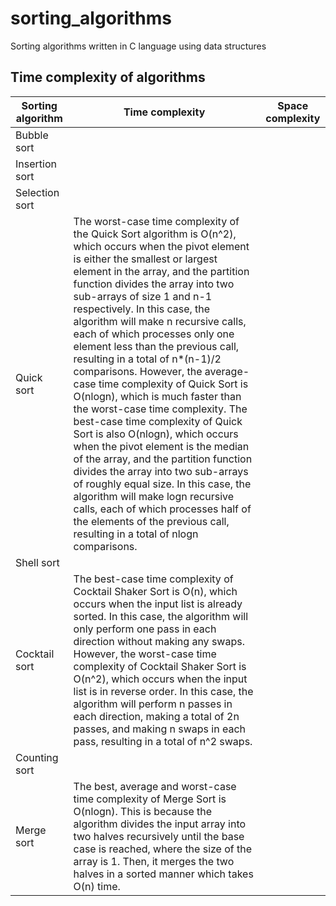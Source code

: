 # sorting_algorithms
Sorting algorithms written in C language using data structures

## Time complexity of algorithms
| Sorting algorithm | Time complexity | Space complexity |
|---|---|---|
| Bubble sort |||
| Insertion sort |||
| Selection sort |||
| Quick sort | The worst-case time complexity of the Quick Sort algorithm is O(n^2), which occurs when the pivot element is either the smallest or largest element in the array, and the partition function divides the array into two sub-arrays of size 1 and n-1 respectively. In this case, the algorithm will make n recursive calls, each of which processes only one element less than the previous call, resulting in a total of n*(n-1)/2 comparisons. However, the average-case time complexity of Quick Sort is O(nlogn), which is much faster than the worst-case time complexity. The best-case time complexity of Quick Sort is also O(nlogn), which occurs when the pivot element is the median of the array, and the partition function divides the array into two sub-arrays of roughly equal size. In this case, the algorithm will make logn recursive calls, each of which processes half of the elements of the previous call, resulting in a total of nlogn comparisons. ||
| Shell sort |||
| Cocktail sort | The best-case time complexity of Cocktail Shaker Sort is O(n), which occurs when the input list is already sorted. In this case, the algorithm will only perform one pass in each direction without making any swaps. However, the worst-case time complexity of Cocktail Shaker Sort is O(n^2), which occurs when the input list is in reverse order. In this case, the algorithm will perform n passes in each direction, making a total of 2n passes, and making n swaps in each pass, resulting in a total of n^2 swaps. ||
| Counting sort |||
| Merge sort | The best, average and worst-case time complexity of Merge Sort is O(nlogn). This is because the algorithm divides the input array into two halves recursively until the base case is reached, where the size of the array is 1. Then, it merges the two halves in a sorted manner which takes O(n) time. ||

